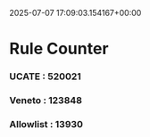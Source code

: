 2025-07-07 17:09:03.154167+00:00
# Rule Counter 
 ### UCATE : 520021

 ### Veneto : 123848

 ### Allowlist : 13930